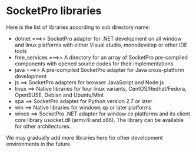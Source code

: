 # SocketPro libraries

Here is the list of libraries according to sub directory name:

- dotnet ===>> SocketPro adapter for .NET development on all window and linux platforms with either Visual studio, monodevelop or other IDE tools
- free_services ===>> A directory for an array of SocketPro pre-compiled components with opened source codes for their implementations
- java ===>> A pre-compiled SocketPro adapter for Java cross-platform development
- js ==> SocketPro adapters for browser JavaScript and Node.js
- linux ==> Native libraries for four linux variants, CentOS/Redhat/Fedora, OpenSUSE, Debian and Ubuntu/Mint
- spa ==> SocketPro adapter for Python version 2.7 or later
- win ==> Native libraries for windows xp or later platforms
- wince ==> SocketPro .NET adapter for window ce platforms and its client core library usocket.dll (armv4i and x86). The library can be available for other architectures.

We may gradually add more libraries here for other development environments in the future.
